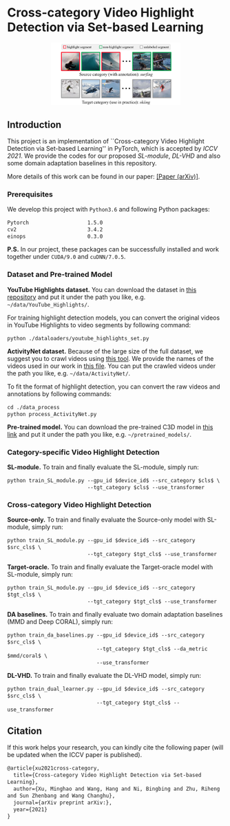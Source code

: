 # Cross-category Video Highlight Detection via Set-based Learning

<p align="center">
  <img src="docs/problem_setting.png" width="300" /> 
</p>

## Introduction

This project is an implementation of ``Cross-category Video Highlight Detection via Set-based Learning'' in PyTorch, which is accepted by *ICCV 2021*. 
We provide the codes for our proposed *SL-module*, *DL-VHD* and also some domain adaptation baselines in this repository.

More details of this work can be found in our paper: [[Paper (arXiv)]](). 

### Prerequisites

We develop this project with `Python3.6` and following Python packages:
```
Pytorch                   1.5.0
cv2                       3.4.2
einops                    0.3.0
```
**P.S.** In our project, these packages can be successfully installed and work together under `CUDA/9.0` and `cuDNN/7.0.5`.

### Dataset and Pre-trained Model

**YouTube Highlights dataset.** You can download the dataset in [this repository](https://github.com/aliensunmin/DomainSpecificHighlight) and put it under the path you like, e.g. `~/data/YouTube_Highlights/`. 

For training highlight detection models, you can convert the original videos in YouTube Highlights to video segments by following command:
```
python ./dataloaders/youtube_highlights_set.py
```

**ActivityNet dataset.** Because of the large size of the full dataset, we suggest you to crawl videos using [this tool](https://github.com/activitynet/ActivityNet/tree/master/Crawler). We provide the names of the videos used in our work in [this file](https://github.com/ChrisAllenMing/Cross_Category_Video_Highlight/blob/main/data_process/data_info/ActivityNet_vids.txt). 
You can put the crawled videos under the path you like, e.g. `~/data/ActivityNet/`.

To fit the format of highlight detection, you can convert the raw videos and annotations by following commands:
```
cd ./data_process
python process_ActivityNet.py
```

**Pre-trained model.** You can download the pre-trained C3D model in [this link](https://drive.google.com/file/d/19NWziHWh1LgCcHU34geoKwYezAogv9fX/view?usp=sharing) and put it under the path you like, e.g. `~/pretrained_models/`.

### Category-specific Video Highlight Detection

**SL-module.** To train and finally evaluate the SL-module, simply run: 
```
python train_SL_module.py --gpu_id $device_id$ --src_category $cls$ \
                          --tgt_category $cls$ --use_transformer
```

### Cross-category Video Highlight Detection

**Source-only.** To train and finally evaluate the Source-only model with SL-module, simply run:
```
python train_SL_module.py --gpu_id $device_id$ --src_category $src_cls$ \
                          --tgt_category $tgt_cls$ --use_transformer
```

**Target-oracle.** To train and finally evaluate the Target-oracle model with SL-module, simply run:
```
python train_SL_module.py --gpu_id $device_id$ --src_category $tgt_cls$ \
                          --tgt_category $tgt_cls$ --use_transformer
```

**DA baselines.** To train and finally evaluate two domain adaptation baselines (MMD and Deep CORAL), simply run:
```
python train_da_baselines.py --gpu_id $device_id$ --src_category $src_cls$ \
                             --tgt_category $tgt_cls$ --da_metric $mmd/coral$ \
                             --use_transformer
```

**DL-VHD.** To train and finally evaluate the DL-VHD model, simply run:
```
python train_dual_learner.py --gpu_id $device_id$ --src_category $src_cls$ \
                             --tgt_category $tgt_cls$ --use_transformer
```

## Citation

If this work helps your research, you can kindly cite the following paper (will be updated when the ICCV paper is published).

```
@article{xu2021cross-category,
  title={Cross-category Video Highlight Detection via Set-based Learning},
  author={Xu, Minghao and Wang, Hang and Ni, Bingbing and Zhu, Riheng and Sun Zhenbang and Wang Changhu},
  journal={arXiv preprint arXiv:},
  year={2021}
}
```